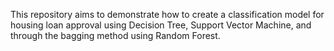 This repository aims to demonstrate how to create a classification model for housing loan approval using Decision Tree, Support Vector Machine, and through the bagging method using Random Forest.
